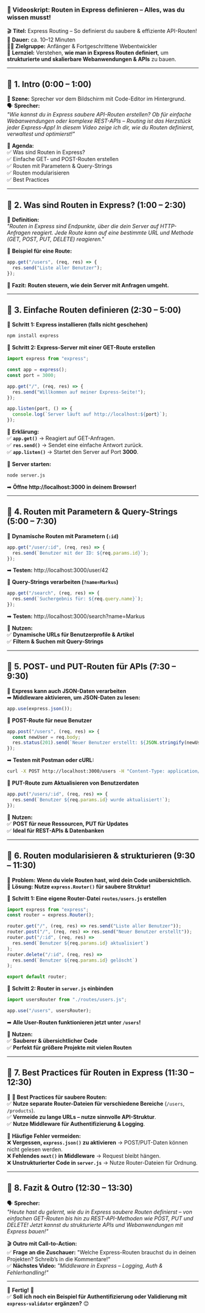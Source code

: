 ### **📜 Videoskript: Routen in Express definieren – Alles, was du wissen musst!**

🎬 **Titel:** Express Routing – So definierst du saubere & effiziente API-Routen!  
🎤 **Dauer:** ca. 10–12 Minuten  
👨‍🏫 **Zielgruppe:** Anfänger & Fortgeschrittene Webentwickler  
🎯 **Lernziel:** Verstehen, **wie man in Express Routen definiert**, um **strukturierte und skalierbare Webanwendungen & APIs** zu bauen.

---

## **🔹 1. Intro (0:00 – 1:00)**

**🎥 Szene:** Sprecher vor dem Bildschirm mit Code-Editor im Hintergrund.  
🗣️ **Sprecher:**  
_"Wie kannst du in Express saubere API-Routen erstellen? Ob für einfache Webanwendungen oder komplexe REST-APIs – Routing ist das Herzstück jeder Express-App! In diesem Video zeige ich dir, wie du Routen definierst, verwaltest und optimierst!"_

📌 **Agenda:**  
✅ Was sind Routen in Express?  
✅ Einfache GET- und POST-Routen erstellen  
✅ Routen mit Parametern & Query-Strings  
✅ Routen modularisieren  
✅ Best Practices

---

## **🔹 2. Was sind Routen in Express? (1:00 – 2:30)**

📌 **Definition:**  
_"Routen in Express sind Endpunkte, über die dein Server auf HTTP-Anfragen reagiert. Jede Route kann auf eine bestimmte URL und Methode (GET, POST, PUT, DELETE) reagieren."_

📌 **Beispiel für eine Route:**

```javascript
app.get("/users", (req, res) => {
  res.send("Liste aller Benutzer");
});
```

🎯 **Fazit:** **Routen steuern, wie dein Server mit Anfragen umgeht.**

---

## **🔹 3. Einfache Routen definieren (2:30 – 5:00)**

📌 **Schritt 1: Express installieren (falls nicht geschehen)**

```bash
npm install express
```

📌 **Schritt 2: Express-Server mit einer GET-Route erstellen**

```javascript
import express from "express";

const app = express();
const port = 3000;

app.get("/", (req, res) => {
  res.send("Willkommen auf meiner Express-Seite!");
});

app.listen(port, () => {
  console.log(`Server läuft auf http://localhost:${port}`);
});
```

🎯 **Erklärung:**  
✅ **`app.get()`** → Reagiert auf GET-Anfragen.  
✅ **`res.send()`** → Sendet eine einfache Antwort zurück.  
✅ **`app.listen()`** → Startet den Server auf Port **3000**.

📌 **Server starten:**

```bash
node server.js
```

➡ **Öffne http://localhost:3000 in deinem Browser!**

---

## **🔹 4. Routen mit Parametern & Query-Strings (5:00 – 7:30)**

📌 **Dynamische Routen mit Parametern (`:id`)**

```javascript
app.get("/user/:id", (req, res) => {
  res.send(`Benutzer mit der ID: ${req.params.id}`);
});
```

➡ **Testen:** http://localhost:3000/user/42

📌 **Query-Strings verarbeiten (`?name=Markus`)**

```javascript
app.get("/search", (req, res) => {
  res.send(`Suchergebnis für: ${req.query.name}`);
});
```

➡ **Testen:** http://localhost:3000/search?name=Markus

🎯 **Nutzen:**  
✅ **Dynamische URLs für Benutzerprofile & Artikel**  
✅ **Filtern & Suchen mit Query-Strings**

---

## **🔹 5. POST- und PUT-Routen für APIs (7:30 – 9:30)**

📌 **Express kann auch JSON-Daten verarbeiten**  
➡ **Middleware aktivieren, um JSON-Daten zu lesen:**

```javascript
app.use(express.json());
```

📌 **POST-Route für neue Benutzer**

```javascript
app.post("/users", (req, res) => {
  const newUser = req.body;
  res.status(201).send(`Neuer Benutzer erstellt: ${JSON.stringify(newUser)}`);
});
```

➡ **Testen mit Postman oder cURL:**

```bash
curl -X POST http://localhost:3000/users -H "Content-Type: application/json" -d '{"name":"Lisa"}'
```

📌 **PUT-Route zum Aktualisieren von Benutzerdaten**

```javascript
app.put("/users/:id", (req, res) => {
  res.send(`Benutzer ${req.params.id} wurde aktualisiert!`);
});
```

🎯 **Nutzen:**  
✅ **POST für neue Ressourcen, PUT für Updates**  
✅ **Ideal für REST-APIs & Datenbanken**

---

## **🔹 6. Routen modularisieren & strukturieren (9:30 – 11:30)**

📌 **Problem:** **Wenn du viele Routen hast, wird dein Code unübersichtlich.**  
📌 **Lösung:** **Nutze `express.Router()` für saubere Struktur!**

📌 **Schritt 1: Eine eigene Router-Datei `routes/users.js` erstellen**

```javascript
import express from "express";
const router = express.Router();

router.get("/", (req, res) => res.send("Liste aller Benutzer"));
router.post("/", (req, res) => res.send("Neuer Benutzer erstellt"));
router.put("/:id", (req, res) =>
  res.send(`Benutzer ${req.params.id} aktualisiert`)
);
router.delete("/:id", (req, res) =>
  res.send(`Benutzer ${req.params.id} gelöscht`)
);

export default router;
```

📌 **Schritt 2: Router in `server.js` einbinden**

```javascript
import usersRouter from "./routes/users.js";

app.use("/users", usersRouter);
```

➡ **Alle User-Routen funktionieren jetzt unter `/users`!**

🎯 **Nutzen:**  
✅ **Sauberer & übersichtlicher Code**  
✅ **Perfekt für größere Projekte mit vielen Routen**

---

## **🔹 7. Best Practices für Routen in Express (11:30 – 12:30)**

📌 **🚀 Best Practices für saubere Routen:**  
✅ **Nutze separate Router-Dateien für verschiedene Bereiche** (`/users`, `/products`).  
✅ **Vermeide zu lange URLs – nutze sinnvolle API-Struktur**.  
✅ **Nutze Middleware für Authentifizierung & Logging**.

📌 **Häufige Fehler vermeiden:**  
❌ **Vergessen, `express.json()` zu aktivieren** → POST/PUT-Daten können nicht gelesen werden.  
❌ **Fehlendes `next()` in Middleware** → Request bleibt hängen.  
❌ **Unstrukturierter Code in `server.js`** → Nutze Router-Dateien für Ordnung.

---

## **🔹 8. Fazit & Outro (12:30 – 13:30)**

🗣️ **Sprecher:**  
_"Heute hast du gelernt, wie du in Express saubere Routen definierst – von einfachen GET-Routen bis hin zu REST-API-Methoden wie POST, PUT und DELETE! Jetzt kannst du strukturierte APIs und Webanwendungen mit Express bauen!"_

🎬 **Outro mit Call-to-Action:**  
✅ **Frage an die Zuschauer:** "Welche Express-Routen brauchst du in deinen Projekten? Schreib’s in die Kommentare!"  
✅ **Nächstes Video:** _"Middleware in Express – Logging, Auth & Fehlerhandling!"_

---

🎯 **Fertig!** 🎯  
✅ **Soll ich noch ein Beispiel für Authentifizierung oder Validierung mit `express-validator` ergänzen?** 😊
